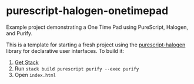# purescript-halogen-onetimepad

Example project demonstrating a One Time Pad using PureScript, Halogen, and Purify.

This is a template for starting a fresh project using the
[purescript-halogen](https://github.com/slamdata/purescript-halogen) library
for declarative user interfaces. To build it:

1. [Get Stack](https://haskell-lang.org/get-started)
2. Run `stack build purescript purify --exec purify`
3. Open `index.html`
